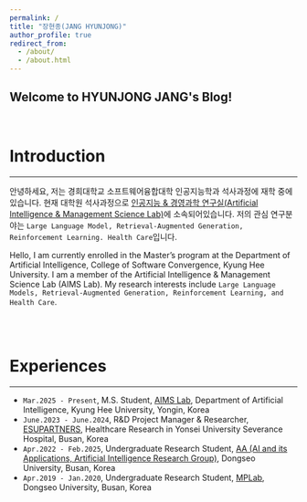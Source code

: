 ```yaml
---
permalink: /
title: "장현종(JANG HYUNJONG)"
author_profile: true
redirect_from: 
  - /about/
  - /about.html
---
```


Welcome to HYUNJONG JANG's Blog!
-----

<br/>

Introduction
======
-----
안녕하세요, 저는 경희대학교 소프트웨어융합대학 인공지능학과 석사과정에 재학 중에 있습니다. 현재 대학원 석사과정으로 [인공지능 & 경영과학 연구실(Artificial Intelligence & Management Science Lab)](https://sites.google.com/khu.ac.kr/aims/home)에 소속되어있습니다. 저의 관심 연구분야는 `Large Language Model, Retrieval-Augmented Generation, Reinforcement Learning. Health Care`입니다.


Hello, I am currently enrolled in the Master’s program at the Department of Artificial Intelligence, College of Software Convergence, Kyung Hee University. I am a member of the Artificial Intelligence & Management Science Lab (AIMS Lab). My research interests include `Large Language Models, Retrieval-Augmented Generation, Reinforcement Learning, and Health Care`.


<br/>
<br/>

Experiences
======
-----
- `Mar.2025 - Present`, M.S. Student, [AIMS Lab](https://sites.google.com/khu.ac.kr/aims/home?authuser=0), Department of Artificial Intelligence, Kyung Hee University, Yongin, Korea
- `June.2023 - June.2024`, R&D Project Manager & Researcher, [ESUPARTNERS](https://esupartners.co.kr/), Healthcare Research in Yonsei University Severance Hospital, Busan, Korea
- `Apr.2022 - Feb.2025`, Undergraduate Research Student, [AA (AI and its Applications, Artificial Intelligence Research Group)](https://uni.dongseo.ac.kr/sw/index.php?pCode=MN1000046), Dongseo University, Busan, Korea
- `Apr.2019 - Jan.2020`, Undergraduate Research Student, [MPLab](https://blog.naver.com/PostView.naver?blogId=computer_ck&logNo=222341235962&parentCategoryNo=&categoryNo=80&viewDate=&isShowPopularPosts=false&from=postView), Dongseo University, Busan, Korea

<br/>
<br/>